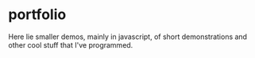 # portfolio
Here lie smaller demos, mainly in javascript, of short demonstrations and other cool stuff that I've programmed.
